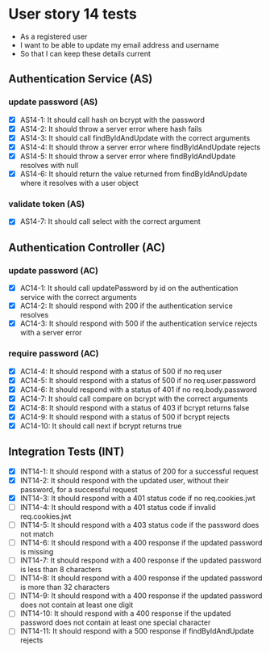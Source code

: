 # User story 14 tests

- As a registered user
- I want to be able to update my email address and username
- So that I can keep these details current

## Authentication Service (AS)

### update password (AS)

- [x] AS14-1: It should call hash on bcrypt with the password
- [x] AS14-2: It should throw a server error where hash fails
- [x] AS14-3: It should call findByIdAndUpdate with the correct arguments
- [x] AS14-4: It should throw a server error where findByIdAndUpdate rejects
- [x] AS14-5: It should throw a server error where findByIdAndUpdate resolves with null
- [x] AS14-6: It should return the value returned from findByIdAndUpdate where it resolves with a user object

### validate token (AS)

- [x] AS14-7: It should call select with the correct argument

## Authentication Controller (AC)

### update password (AC)

- [x] AC14-1: It should call updatePassword by id on the authentication service with the correct arguments
- [x] AC14-2: It should respond with 200 if the authentication service resolves
- [x] AC14-3: It should respond with 500 if the authentication service rejects with a server error

### require password (AC)

- [x] AC14-4: It should respond with a status of 500 if no req.user
- [x] AC14-5: It should respond with a status of 500 if no req.user.password
- [x] AC14-6: It should respond with a status of 401 if no req.body.password
- [x] AC14-7: It should call compare on bcrypt with the correct arguments
- [x] AC14-8: It should respond with a status of 403 if bcrypt returns false
- [x] AC14-9: It should respond with a status of 500 if bcrypt rejects
- [x] AC14-10: It should call next if bcrypt returns true

## Integration Tests (INT)

- [x] INT14-1: It should respond with a status of 200 for a successful request
- [x] INT14-2: It should respond with the updated user, without their password, for a successful request
- [x] INT14-3: It should respond with a 401 status code if no req.cookies.jwt
- [ ] INT14-4: It should respond with a 401 status code if invalid req.cookies.jwt
- [ ] INT14-5: It should respond with a 403 status code if the password does not match
- [ ] INT14-6: It should respond with a 400 response if the updated password is missing
- [ ] INT14-7: It should respond with a 400 response if the updated password is less than 8 characters
- [ ] INT14-8: It should respond with a 400 response if the updated password is more than 32 characters
- [ ] INT14-9: It should respond with a 400 response if the updated password does not contain at least one digit
- [ ] INT14-10: It should respond with a 400 response if the updated password does not contain at least one special character
- [ ] INT14-11: It should respond with a 500 response if findByIdAndUpdate rejects
